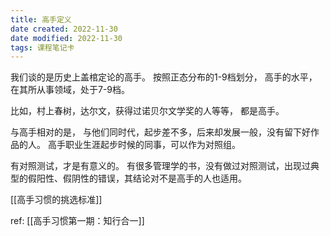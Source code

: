 ```yaml
---
title: 高手定义
date created: 2022-11-30
date modified: 2022-11-30
tags: 课程笔记卡
---
```

我们谈的是历史上盖棺定论的高手。 
按照正态分布的1-9档划分， 高手的水平， 在其所从事领域，处于7-9档。

比如，村上春树，达尔文，获得过诺贝尔文学奖的人等等， 都是高手。  

与高手相对的是， 与他们同时代，起步差不多，后来却发展一般，没有留下好作品的人。  高手职业生涯起步时候的同事，可以作为对照组。  

有对照测试，才是有意义的。 有很多管理学的书，没有做过对照测试，出现过典型的假阳性、假阴性的错误，其结论对不是高手的人也适用。

[[高手习惯的挑选标准]]

ref:
 [[高手习惯第一期：知行合一]]
